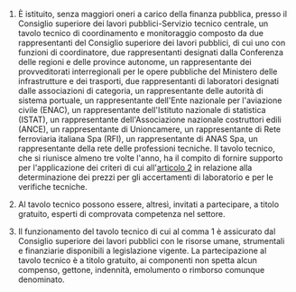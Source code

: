 1. È istituito, senza maggiori oneri a carico della finanza pubblica, presso il Consiglio superiore dei lavori pubblici-Servizio tecnico centrale, un tavolo tecnico di coordinamento e monitoraggio composto da due rappresentanti del Consiglio superiore dei lavori pubblici, di cui uno con funzioni di coordinatore, due rappresentanti designati dalla Conferenza delle regioni e delle province autonome, un rappresentante dei provveditorati interregionali per le opere pubbliche del Ministero delle infrastrutture e dei trasporti, due rappresentanti di laboratori designati dalle associazioni di categoria, un rappresentante delle autorità di sistema portuale, un rappresentante dell'Ente nazionale per l'aviazione civile (ENAC), un rappresentante dell'Istituto nazionale di statistica (ISTAT), un rappresentante dell'Associazione nazionale costruttori edili (ANCE), un rappresentante di Unioncamere, un rappresentante di Rete ferroviaria italiana Spa (RFI), un rappresentante di ANAS Spa, un rappresentante della rete delle professioni tecniche. Il tavolo tecnico, che si riunisce almeno tre volte l'anno, ha il compito di fornire supporto per l'applicazione dei criteri di cui all'[articolo 2](/allegato-2.15/articolo-2/1) in relazione alla determinazione dei prezzi per gli accertamenti di laboratorio e per le verifiche tecniche.

2. Al tavolo tecnico possono essere, altresì, invitati a partecipare, a titolo gratuito, esperti di comprovata competenza nel settore.

3. Il funzionamento del tavolo tecnico di cui al comma 1 è assicurato dal Consiglio superiore dei lavori pubblici con le risorse umane, strumentali e finanziarie disponibili a legislazione vigente. La partecipazione al tavolo tecnico è a titolo gratuito, ai componenti non spetta alcun compenso, gettone, indennità, emolumento o rimborso comunque denominato.
